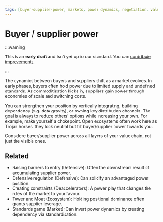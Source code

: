```yaml
---
tags: [buyer-supplier-power, markets, power dynamics, negotiation, value chain, leverage, commoditisation]
---
```


# Buyer / supplier power

:::warning

This is an **early draft** and isn't yet up to our standard.
You can [contribute improvements](https://github.com/dave1010/wardley-leadership-strategies).

:::


The dynamics between buyers and suppliers shift as a market evolves. In early phases, buyers often hold power due to limited supply and undefined standards. As commoditisation kicks in, suppliers gain power through economies of scale and switching costs.

You can strengthen your position by vertically integrating, building dependency (e.g. data gravity), or owning key distribution channels. The goal is always to reduce others’ options while increasing your own. For example, make yourself a chokepoint. Open ecosystems often work here as Trojan horses: they look neutral but tilt buyer/supplier power towards you.

Considere buyer/supplier power across all layers of your value chain, not just the visible ones.

## Related

- Raising barriers to entry (Defensive): Often the downstream result of accumulating supplier power.
- Defensive regulation (Defensive): Can solidify an advantaged power position.
- Creating constraints (Deaccelerators): A power play that changes the rules of the market to your favour.
- Tower and Moat (Ecosystem): Holding positional dominance often grants supplier leverage.
- Standards game (Market): Can invert power dynamics by creating dependency via standardisation.
